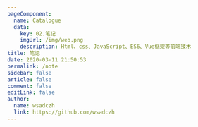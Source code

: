 ```yaml
---
pageComponent: 
  name: Catalogue
  data: 
    key: 02.笔记
    imgUrl: /img/web.png
    description: Html、css、JavaScript、ES6、Vue框架等前端技术
title: 笔记
date: 2020-03-11 21:50:53
permalink: /note
sidebar: false
article: false
comment: false
editLink: false
author: 
  name: wsadczh
  link: https://github.com/wsadczh
---
```


